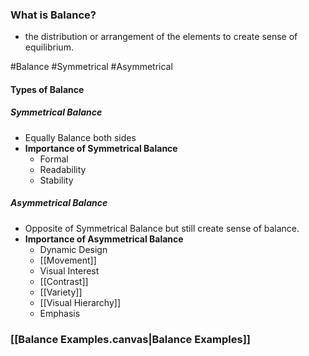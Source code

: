 ### What is Balance?
- the distribution or arrangement of the elements to create sense of equilibrium.

#Balance #Symmetrical #Asymmetrical

#### Types of Balance

##### Symmetrical Balance
- Equally Balance both sides
- **Importance of Symmetrical Balance**
	- Formal
	- Readability
	- Stability
##### Asymmetrical Balance
- Opposite of Symmetrical Balance but still create sense of balance.
- **Importance of Asymmetrical Balance**
	- Dynamic Design
	- [[Movement]]
	- Visual Interest
	- [[Contrast]]
	- [[Variety]]
	- [[Visual Hierarchy]]
	- Emphasis
 
### [[Balance Examples.canvas|Balance Examples]]